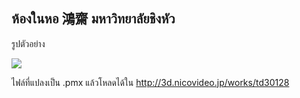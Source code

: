 ## ห้องในหอ 鴻齋 มหาวิทยาลัยชิงหัว


รูปตัวอย่าง

![](https://phyblas.hinaboshi.com/rup/yami/2017/k01.jpg)

ไฟล์ที่แปลงเป็น .pmx แล้วโหลดได้ใน http://3d.nicovideo.jp/works/td30128
